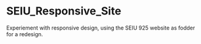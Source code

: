 # SEIU_Responsive_Site
Experiement with responsive design, using the SEIU 925 website as fodder for a redesign.

